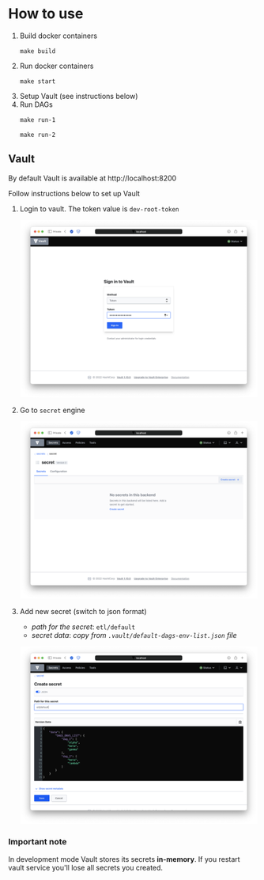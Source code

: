 
# How to use

1. Build docker containers
    ```shell
    make build
    ```
2. Run docker containers
    ```shell
    make start
    ```
3. Setup Vault (see instructions below)
4. Run DAGs
    ```shell
    make run-1
    ```
    ```shell
    make run-2
    ```

## Vault

By default Vault is available at http://localhost:8200

Follow instructions below to set up Vault

 1. Login to vault. The token value is `dev-root-token`

    ![Login Form](https://github.com/makushenk/airflow-multi-env/blob/master/.__static__/vault-login.png?raw=true)

 2. Go to `secret` engine
 
    ![Engine 'secret'](https://github.com/makushenk/airflow-multi-env/blob/master/.__static__/vault-secret-engine.png?raw=true)
 
 4. Add new secret (switch to json format)

     - *path for the secret*: `etl/default`
     - *secret data*: *copy from `.vault/default-dags-env-list.json` file*

    ![New secret](https://github.com/makushenk/airflow-multi-env/blob/master/.__static__/vault-new-secret.png?raw=true)

### Important note

In development mode Vault stores its secrets **in-memory**. If you restart vault service you'll lose all secrets you created.
